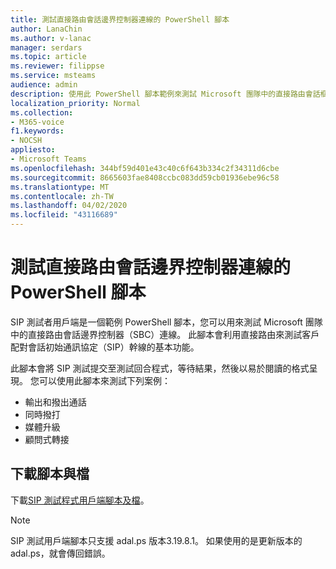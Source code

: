```yaml
---
title: 測試直接路由會話邊界控制器連線的 PowerShell 腳本
author: LanaChin
ms.author: v-lanac
manager: serdars
ms.topic: article
ms.reviewer: filippse
ms.service: msteams
audience: admin
description: 使用此 PowerShell 腳本範例來測試 Microsoft 團隊中的直接路由會話框線控制器連線。
localization_priority: Normal
ms.collection:
- M365-voice
f1.keywords:
- NOCSH
appliesto:
- Microsoft Teams
ms.openlocfilehash: 344bf59d401e43c40c6f643b334c2f34311d6cbe
ms.sourcegitcommit: 8665603fae8408ccbc083dd59cb01936ebe96c58
ms.translationtype: MT
ms.contentlocale: zh-TW
ms.lasthandoff: 04/02/2020
ms.locfileid: "43116689"
---
```

# <a name="powershell-script-to-test-direct-routing-session-border-controller-connections"></a>測試直接路由會話邊界控制器連線的 PowerShell 腳本

SIP 測試者用戶端是一個範例 PowerShell 腳本，您可以用來測試 Microsoft 團隊中的直接路由會話邊界控制器（SBC）連線。 此腳本會利用直接路由來測試客戶配對會話初始通訊協定（SIP）幹線的基本功能。

此腳本會將 SIP 測試提交至測試回合程式，等待結果，然後以易於閱讀的格式呈現。 您可以使用此腳本來測試下列案例：

- 輸出和撥出通話
- 同時撥打
- 媒體升級
- 顧問式轉接

## <a name="download-the-script-and-documentation"></a>下載腳本與檔

下載[SIP 測試程式用戶端腳本及檔](https://github.com/MicrosoftDocs/OfficeDocs-SkypeForBusiness/blob/live/Teams/downloads/sip-tester-client/siptesterclient.zip?raw=true)。

  > [!NOTE]
  > SIP 測試用戶端腳本只支援 adal.ps 版本3.19.8.1。 如果使用的是更新版本的 adal.ps，就會傳回錯誤。
  
  
